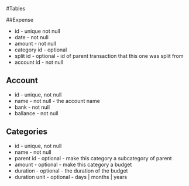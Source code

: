 #Tables

##Expense
  * id - unique not null
  * date - not null
  * amount - not null
  * category id - optional
  * split id - optional - id of parent transaction that this one was split from 
  * account id - not null

## Account
  * id - unique, not null
  * name - not null - the account name
  * bank - not null 
  * ballance - not null 

## Categories
  * id - unique, not null
  * name - not null 
  * parent id - optional - make this category a subcategory of parent
  * amount - optional - make this category a budget
  * duration - optional - the duration of the budget
  * duration unit - optional - days | months | years
